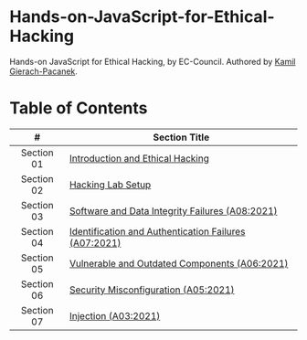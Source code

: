 # Hands-on-JavaScript-for-Ethical-Hacking
Hands-on JavaScript for Ethical Hacking, by EC-Council. Authored by [Kamil Gierach-Pacanek](https://github.com/KamilPacanek).

# Table of Contents

| **#** | **Section Title** |
| :---: | --- |
|Section 01 | [Introduction and Ethical Hacking](section-01/) |
|Section 02 | [Hacking Lab Setup](section-02/) |
|Section 03 | [Software and Data Integrity Failures (A08:2021)](section-03/) |
|Section 04 | [Identification and Authentication Failures (A07:2021)](section-04/) |
|Section 05 | [Vulnerable and Outdated Components (A06:2021)](section-05/) |
|Section 06 | [Security Misconfiguration (A05:2021)](section-06/) |
|Section 07 | [Injection (A03:2021)](section-07/) |
